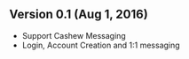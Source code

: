 ## Version 0.1 (Aug 1, 2016)
- Support Cashew Messaging
- Login, Account Creation and 1:1 messaging
